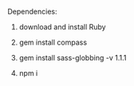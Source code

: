 Dependencies:

1. download and install Ruby

2. gem install compass
3. gem install sass-globbing -v 1.1.1
4. npm i